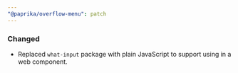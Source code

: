 ```yaml
---
"@paprika/overflow-menu": patch
---
```


### Changed

- Replaced `what-input` package with plain JavaScript to support using in a web component.
